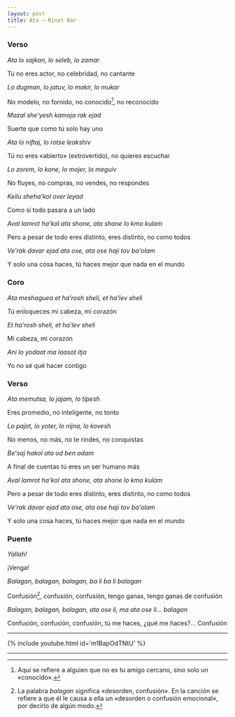 ```yaml
---
layout: post
title: Ata – Rinat Bar
---
```


### Verso

*Ata lo sajkan, lo seleb, lo zamar*

Tú no eres actor, no celebridad, no cantante

*Lo dugman, lo jatuv, lo makir, lo mukar*

No modelo, no fornido, no conocido[^makir], no reconocido

<!--more-->

*Mazal she'yesh kamoja rak ejad*

Suerte que como tú solo hay uno

*Ata lo niftaj, lo rotse leakshiv*

Tú no eres «abierto» (extrovertido), no quieres escuchar

*Lo zorem, lo kone, lo mojer, lo meguiv*

No fluyes, no compras, no vendes, no respondes

*Keilu sheha'kol over leyad*

Como si todo pasara a un lado

*Aval lamrot ha'kol ata shone, ata shone lo kmo kulam*

Pero a pesar de todo eres distinto, eres distinto, no como todos

*Ve'rak davar ejad ata ose, ata ose haji tov ba'olam*

Y solo una cosa haces, tú haces mejor que nada en el mundo

### Coro

*Ata meshaguea et ha'rosh sheli, et ha'lev sheli*

Tú enloqueces mi cabeza, mi corazón

*Et ha'rosh sheli, et ha'lev sheli*

Mi cabeza, mi corazón

*Ani lo yodaat ma laasot itja*

Yo no sé qué hacer contigo

### Verso

*Ata memutsa, lo jajam, lo tipesh*

Eres promedio, no inteligente, no tonto

*Lo pajot, lo yoter, lo nijna, lo kovesh*

No menos, no más, no te rindes, no conquistas

*Be'saj hakol ata od ben adam*

A final de cuentas tú eres un ser humano más

*Aval lamrot ha'kol ata shone, ata shone lo kmo kulam*

Pero a pesar de todo eres distinto, eres distinto, no como todos

*Ve'rak davar ejad ata ose, ata ose haji tov ba'olam*

Y solo una cosa haces, tú haces mejor que nada en el mundo

### Puente

*Yallah!*

¡Venga!

*Balagan, balagan, balagan, ba li ba li balagan*

Confusión[^balagan], confusión, confusión, tengo ganas, tengo ganas de confusión

*Balagan, balagan, balagan, ata ose li, ma ata ose li… balagan*

Confusión, confusión, confusión, tú me haces, ¿qué me haces?… Confusión

---

{% include youtube.html id='m1BapOdTNtU' %}

---

[^makir]: Aquí se refiere a alguien que no es tu amigo cercano, sino solo un «conocido».
[^balagan]: La palabra *balagan* significa «desorden, confusión». En la canción se refiere a que él le causa a ella un «desorden o confusión emocional», por decirlo de algún modo.

